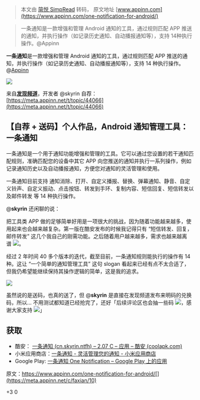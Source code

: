 > 本文由 [简悦 SimpRead](http://ksria.com/simpread/) 转码， 原文地址 [www.appinn.com](https://www.appinn.com/one-notification-for-android/)

> 一条通知是一款增强和管理 Android 通知的工具，通过规则匹配 APP 推送的通知，并执行操作（如记录历史通知、自动播报通知等），支持 14种执行操作。@Appinn

**一条通知**是一款增强和管理 Android 通知的工具，通过规则匹配 APP 推送的通知，并执行操作（如记录历史通知、自动播报通知等），支持 14 种执行操作。@[Appinn](https://www.appinn.com/one-notification-for-android/)

![](https://static1.appinn.com/images/202305/one-notification.jpg!o)

来自[**发现频道**](https://meta.appinn.net/c/faxian/10)，开发者 @skyrin 自荐：[https://meta.appinn.net/t/topic/44066](https://meta.appinn.net/t/topic/44066)

【自荐 + 送码】个人作品，Android 通知管理工具：一条通知
---------------------------------

一条通知是一个用于通知功能增强和管理的工具。它可以通过您设置的若干通知匹配规则，准确匹配您的设备中其它 APP 向您推送的通知并执行一系列操作，例如记录通知历史以及自动播报通知，方便您对通知的灵活管理和使用。

一条通知目前支持 通知消除、打开、自定义播报、替换、弹幕通知、静音、自定义铃声、自定义振动、点击按钮、转发到手环、复制内容、短信回复、短信转发以及邮件转发 等 14 种执行操作。

@**skyrin** 还闲聊的说：

把工具类 APP 做的足够简单好用是一项很大的挑战，因为随着功能越来越多，使用起来也会越来越复杂。第一版在酷安发布的时候我记得只有 “短信转发、回复，邮件转发” 这几个我自己的刚需功能。之后随着用户越来越多，需求也越来越离谱 ![](https://meta-cdn1.appinn.com/images/emoji/twitter/joy.png?v=12)。

经过 2 年时间 40 多个版本的迭代，截至目前，一条通知规则能执行的操作有 14 种。这让 “一个简单的通知管理工具” 这句 slogan 看起来已经有点不太合适了，但我仍希望能继续保持其操作逻辑的简单，这是我的追求。

![](https://meta-cdn1.appinn.com/uploads/default/optimized/3X/f/0/f099588936bae24f489770daca7a998c679b41d2_2_1380x552.png)

虽然说的是送码，也真的送了，但 @**skyrin** 是直接在发现频道发布来明码的兑换码，所以… 不用测试都知道已经抢完了，还好「后续评论区也会抽一些码 ![](https://meta-cdn1.appinn.com/images/emoji/twitter/partying_face.png?v=12)，感谢大家支持 ![](https://meta-cdn1.appinn.com/images/emoji/twitter/pray.png?v=12)」

获取
--

*   酷安： [一条通知 (cn.skyrin.ntfh) – 2.07 C – 应用 – 酷安 (coolapk.com)](https://www.coolapk.com/apk/cn.skyrin.ntfh)
*   小米应用商店：[一条通知 - 灵活管理您的通知 - 小米应用商店](https://app.mi.com/details?id=cn.skyrin.ntfh)
*   Google Play: [一条通知 One Notification – Google Play 上的应用](https://play.google.com/store/apps/details?id=cn.skyrin.ntfh)

原文：https://www.appinn.com/one-notification-for-android/[](https://meta.appinn.net/c/faxian/10)

+3 0
